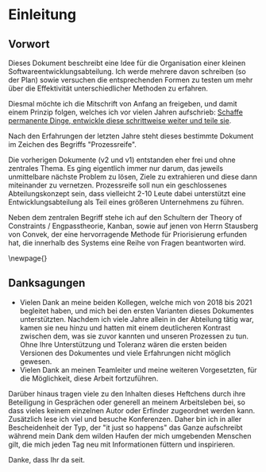 # Einleitung

## Vorwort    
    
Dieses Dokument beschreibt eine Idee für die Organisation einer kleinen Softwareentwicklungsabteilung. Ich werde mehrere davon schreiben (so der Plan) sowie versuchen die entsprechenden Formen zu testen um mehr über die Effektivität unterschiedlicher Methoden zu erfahren. 

Diesmal möchte ich die Mitschrift von Anfang an freigeben, und damit einem Prinzip folgen, welches ich vor vielen Jahren aufschrieb: [Schaffe permanente Dinge, entwickle diese schrittweise weiter und teile sie](http://stho32.github.io/Prinzipien/docfx_project/site/articles/Arbeit-erledigen/Schaffe-permanente-Dinge-und-entwickle-diese-schrittweise-weiter.html).

Nach den Erfahrungen der letzten Jahre steht dieses bestimmte Dokument im Zeichen des Begriffs "Prozessreife". 

Die vorherigen Dokumente (v2 und v1) entstanden eher frei und ohne zentrales Thema. Es ging eigentlich immer nur darum, das jeweils unmittelbare nächste Problem zu lösen, Ziele zu extrahieren und diese dann miteinander zu vernetzen. Prozessreife soll nun ein geschlossenes Abteilungskonzept sein, dass vielleicht 2-10 Leute dabei unterstützt eine Entwicklungsabteilung als Teil eines größeren Unternehmens zu führen.

Neben dem zentralen Begriff stehe ich auf den Schultern der Theory of Constraints / Engpasstheorie, Kanban, sowie auf jenen von Herrn Stausberg von Convek, der eine hervorragende Methode für Priorisierung erfunden hat, die innerhalb des Systems eine Reihe von Fragen beantworten wird. 

\newpage{} 

## Danksagungen

  - Vielen Dank an meine beiden Kollegen, welche mich von 2018 bis 2021 begleitet haben, und mich bei den ersten Varianten dieses Dokumentes unterstützten. Nachdem ich viele Jahre allein in der Abteilung tätig war, kamen sie neu hinzu und hatten mit einem deutlicheren Kontrast zwischen dem, was sie zuvor kannten und unseren Prozessen zu tun. Ohne Ihre Unterstützung und Toleranz wären die ersten beiden Versionen des Dokumentes und viele Erfahrungen nicht möglich gewesen.
  - Vielen Dank an meinen Teamleiter und meine weiteren Vorgesetzten, für die Möglichkeit, diese Arbeit fortzuführen.

Darüber hinaus tragen viele zu den Inhalten dieses Heftchens durch ihre Beteiligung in Gesprächen oder generell an meinem Arbeitsleben bei, so dass vieles keinem einzelnen Autor oder Erfinder zugeordnet werden kann. Zusätzlich lese ich viel und besuche Konferenzen. Daher bin ich in aller Bescheidenheit der Typ, der "it just so happens" das Ganze aufschreibt während mein Dank dem wilden Haufen der mich umgebenden Menschen gilt, die mich jeden Tag neu mit Informationen füttern und inspirieren.

Danke, dass Ihr da seit. 
